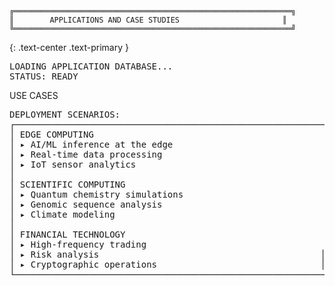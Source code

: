 ```
╔══════════════════════════════════════════════════════════════╗
║        APPLICATIONS AND CASE STUDIES                       ║
╚══════════════════════════════════════════════════════════════╝
```
{: .text-center .text-primary }

<div class="container" markdown="1">

<div class="alert alert-success" role="alert">
<pre class="mb-0">
LOADING APPLICATION DATABASE...
STATUS: READY
</pre>
</div>

<div class="card mb-4">
    <div class="card-header">
        USE CASES
    </div>
    <div class="card-body">
        <pre>
DEPLOYMENT SCENARIOS:
┌─────────────────────────────────────────────────────────────┐
│ EDGE COMPUTING                                             │
│ ▸ AI/ML inference at the edge                             │
│ ▸ Real-time data processing                               │
│ ▸ IoT sensor analytics                                    │
│                                                           │
│ SCIENTIFIC COMPUTING                                      │
│ ▸ Quantum chemistry simulations                           │
│ ▸ Genomic sequence analysis                               │
│ ▸ Climate modeling                                        │
│                                                           │
│ FINANCIAL TECHNOLOGY                                      │
│ ▸ High-frequency trading                                  │
│ ▸ Risk analysis                                          │
│ ▸ Cryptographic operations                               │
└─────────────────────────────────────────────────────────────┘
        </pre>
    </div>
</div>

</div>
